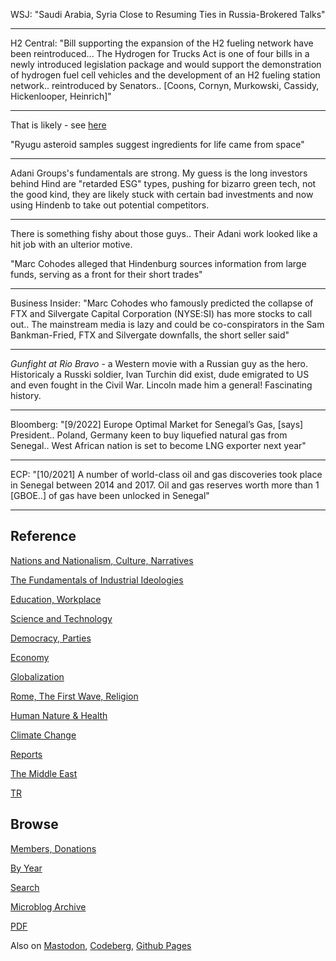 
WSJ: "Saudi Arabia, Syria Close to Resuming Ties in Russia-Brokered
Talks"

---

H2 Central: "Bill supporting the expansion of the H2 fueling network
have been reintroduced... The Hydrogen for Trucks Act is one of four
bills in a newly introduced legislation package and would support the
demonstration of hydrogen fuel cell vehicles and the development of an
H2 fueling station network.. reintroduced by Senators.. [Coons,
Cornyn, Murkowski, Cassidy, Hickenlooper, Heinrich]"

---

That is likely - see [here](0119/2016/03/arrival-of-the-fittest.html)

"Ryugu asteroid samples suggest ingredients for life came from space"

---

Adani Groups's fundamentals are strong. My guess is the long investors
behind Hind are "retarded ESG" types, pushing for bizarro green tech,
not the good kind, they are likely stuck with certain bad investments
and now using Hindenb to take out potential competitors.

---

There is something fishy about those guys.. Their Adani work looked
like a hit job with an ulterior motive.

"Marc Cohodes alleged that Hindenburg sources information from large
funds, serving as a front for their short trades"

---

Business Insider: "Marc Cohodes who famously predicted the collapse of
FTX and Silvergate Capital Corporation (NYSE:SI) has more stocks to
call out.. The mainstream media is lazy and could be co-conspirators
in the Sam Bankman-Fried, FTX and Silvergate downfalls, the short
seller said"

---

*Gunfight at Rio Bravo* - a Western movie with a Russian guy as the
hero. Historicaly a Russki soldier, Ivan Turchin did exist, dude
emigrated to US and even fought in the Civil War. Lincoln made him a
general! Fascinating history.

---

Bloomberg: "[9/2022] Europe Optimal Market for Senegal’s Gas, [says]
President.. Poland, Germany keen to buy liquefied natural gas from
Senegal.. West African nation is set to become LNG exporter next year"

---

ECP: "[10/2021] A number of world-class oil and gas discoveries took
place in Senegal between 2014 and 2017. Oil and gas reserves worth
more than 1 [GBOE..] of gas have been unlocked in Senegal"

---

## Reference

[Nations and Nationalism, Culture, Narratives](0119/2013/02/nations-and-nationalism.html)

[The Fundamentals of Industrial Ideologies](0119/2011/04/fundamentals-of-industrial-ideologies.html)

[Education, Workplace](0119/2017/09/education-workplace.html)

[Science and Technology](0119/2018/09/science-technology.html)

[Democracy, Parties](0119/2016/11/democracy.html)

[Economy](2021/01/economy.html)

[Globalization](0119/2018/09/globalization.html)

[Rome, The First Wave, Religion](0119/2017/12/rome.html)

[Human Nature & Health](2020/07/human-nature.html)

[Climate Change](2022/01/climate.html)

[Reports](2021/01/reports.html)

[The Middle East](0119/2019/07/middleeast.html)

[TR](../tr/index.html)

## Browse

[Members, Donations](2022/08/members.html)

[By Year](years.html)

[Search](search.html)

[Microblog Archive](mbl/index.html)

[PDF](https://drive.google.com/uc?export=view&id=1FSi-1MnqXVq_PVTEXzzflwN8-7h92N_R)

Also on 
[Mastodon](https://masto.ai/@muratk3n),
[Codeberg](https://muratk5n.codeberg.page/en/),
[Github Pages](https://muratk5n.github.io/thirdwave/en/)


